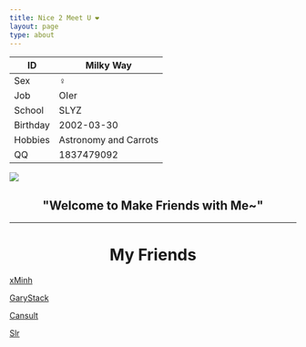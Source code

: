 ```yaml
---
title: Nice 2 Meet U ❤
layout: page
type: about
---
```


ID | Milky Way
------------ | -------------
Sex| ♀
Job | OIer
School | SLYZ
Birthday | 2002-03-30
Hobbies | Astronomy and Carrots
QQ | 1837479092

![](https://milky-w.github.io/assets/images/avatar.gif)

## <center>"Welcome to Make Friends with Me~"</center>

---

# <center>My Friends</center>

[xMinh](https://xminh.github.io/)

[GaryStack](https://garystack.github.io/)

[Cansult](https://www.cansult.ga/)

[Slr](https://blog.csdn.net/slr2002/)
